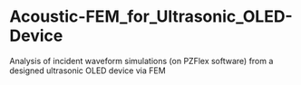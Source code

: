 # Acoustic-FEM_for_Ultrasonic_OLED-Device
Analysis of incident waveform simulations (on PZFlex software) from a designed ultrasonic OLED device via FEM
